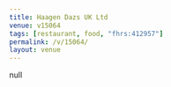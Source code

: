 ```yaml
---
title: Haagen Dazs UK Ltd
venue: v15064
tags: [restaurant, food, "fhrs:412957"]
permalink: /v/15064/
layout: venue
---
```

null